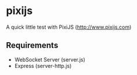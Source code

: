 # pixijs
A quick little test with PixiJS (http://www.pixijs.com)

## Requirements
* WebSocket Server (server.js)
* Express (server-http.js)
